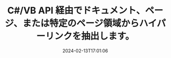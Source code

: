 ---
############################# Static ############################
layout: "auto-gen-parser"
date: 2024-02-13T17:01:06
draft: false
otherformats: otp ott pdf pps ppsx ppt pptx rtf tex vdx vsdm vsdx vssm vssx vstm vstx
ext: xlsx

############################# Head ############################
head_title: ".NET ドキュメント、ページ、またはページ領域からハイパーリンクを解析して抽出する API"
head_description: "GroupDocs.Parser .NET API を使用すると、ソフトウェア プログラマはドキュメント、ページ、またはページ領域 PDF、DOCX、XLSX、CSV、PPTX、EML、MSG、EPUB からハイパーリンクを抽出できます。などなど。"

############################# Header ############################
title: "C#/VB API 経由でドキュメント、ページ、または特定のページ領域からハイパーリンクを抽出します。"
description: "GroupDocs.Parser .NET API を使用すると、ソフトウェア開発者はドキュメント、ページ、またはページ領域 PDF、DOC、DOCX、PPT、PPTX、EML、MSG からハイパーリンクを解析して抽出できます。 、XLS、XLSX、CSV、ODT、RTF、EPUB、その他多くのドキュメント。"
bg_image: "https://cms.admin.containerize.com/templates/aspose/App_Themes/V3/images/bg/header1.png"
bg_overlay: false
button:
    enable: true
    icon: "fas fa-arrow-down"
    label: "無料トライアルをダウンロード"
    link: "https://downloads.groupdocs.com/parser/net"

############################# SubMenu ############################
submenu:
    enable: true

    left:
        img_alt: "GroupDocs.Parser for .NET"
        image: "https://cms.admin.containerize.com/templates/groupdocs/images/product-logos/90x90-noborder/groupdocs-parser-net.png"
        product: "GroupDocs.Parser"
        platform: ".NET"

    middle:
        button:

            # button loop
            - link: "https://apireference.groupdocs.com/parser/net"
              text: "APIリファレンス"

            # button loop
            - link: "https://github.com/groupdocs-parser"
              text: "コード例"

            # button loop
            - link: "https://products.groupdocs.app/parser/family"
              text: "ライブデモ"

            # button loop
            - link: "https://purchase.groupdocs.com/pricing/parser/net"
              text: "価格設定"

    right:
        link_download: "https://downloads.groupdocs.com/parser"
        link_learn: "https://docs.groupdocs.com/parser/net"
        link_buy: "https://purchase.groupdocs.com"

############################# About ############################
about:
    enable: true
    title: ".NET API 経由で XLSX ドキュメントからハイパーリンクを解析して抽出するにはどうすればよいですか?"
    content: |
        ハイパーリンクは、文書全体または文書内の特定の部分を指すテキスト、画像、またはアイコンです。ハイパーリンクを使用すると、ユーザーは Web ページまたはドキュメントに移動できます。多くの場合、ドキュメントからハイパーリンクを抽出し、それを使用して外部ドキュメントまたは Web ページにアクセスすることが必要になります。 GroupDocs.Parser for .NET は、テキストおよびメタデータ抽出ソリューションを実装するための完全な機能を提供する魅力的なドキュメント テキスト抽出 API です。 PDF、メール、電子書籍、Microsoft Office 形式からのテキストとハイパーリンクの抽出をサポートしています: Word (DOC、DOCX)、PowerPoint (PPT、PPTX)、Excel ( XLS、XLSX)、LibreOffice 形式など。ドキュメントの解析、プレーンテキストと構造化テキストの抽出、キーワードによるテキスト検索、メタデータや画像、コンテナや添付ファイルの抽出など、いくつかの高度な機能をサポートしています。
        
        

############################# Steps ############################
steps:
    enable: true
    title_left: ".NET の XLSX からハイパーリンクを抽出します"
    content_left: |
        [GroupDocs.Parser for .NET](/ja/parser/net/) を使用すると、C# 開発者は、いくつかの簡単な手順を実装することで、XLSX ファイルからハイパーリンクを簡単に抽出できます。
        
        * 最初のドキュメントの [Parser](https://reference.groupdocs.com/net/parser/groupdocs.parser/parser) オブジェクトをインスタンス化します。
        * ドキュメントがハイパーリンク抽出をサポートしているかどうかを確認します。
        * [GetHyperlinks](https://reference.groupdocs.com/parser/net/groupdocs.parser/parser/methods/gethyperlinks) メソッドを呼び出し、[PageHyperlinkArea](https://reference.groupdocs.com/parser/net/groupdocs.parser.data/pagehyperlinkarea) オブジェクト。
        * コレクションを反復処理して、ハイパーリンクのテキストと URL を取得します。

    title_right: "ハイパーリンク抽出の詳細"
    content_right: |
        * <a href="https://docs.groupdocs.com/parser/net/extract-hyperlinks-from-document/">ドキュメントからハイパーリンクを抽出する方法</a>
        * <a href="https://docs.groupdocs.com/parser/net/extract-hyperlinks-from-document-page/">ドキュメントページからハイパーリンクを抽出する方法</a>
        * <a href="https://docs.groupdocs.com/parser/net/extract-hyperlinks-from-document-page-area/">ドキュメントのページ領域からハイパーリンクを抽出する方法</a>
    
    code: |
     {{% parser/additional-styles %}}
     {{< parser/code-parser title="C# サンプルコードを使用して XLSX ファイルからハイパーリンクを抽出する方法">}}

        ```csharp    
        // GroupDocs.Parser API を使用して XLSX ファイルからハイパーリンクを抽出します
        // Parserクラスのインスタンスを作成する
        using (Parser parser = new Parser(filePath)) {
            // ドキュメントがハイパーリンク抽出をサポートしているかどうかを確認する
            if (!parser.Features.Hyperlinks) {
                Console.WriteLine("ドキュメントはハイパーリンク抽出をサポートしていません。");
                return;
            }
            // ドキュメントからハイパーリンクを抽出する
            IEnumerable<PageHyperlinkArea> hyperlinks = parser.GetHyperlinks();
            // ハイパーリンクを反復処理する
            foreach (PageHyperlinkArea h in hyperlinks) {
                // ハイパーリンクのテキストを印刷する
                Console.WriteLine(h.Text);
                // ハイパーリンクの URL を出力する
                Console.WriteLine(h.Url);
                Console.WriteLine();
            }
        }
        ```
     {{< /parser/code-parser >}}

############################# More ############################
more:
    enable: true
    title_left: "システム要求"
    content_left: |
        GroupDocs.Parser for .NET API は、すべての主要なプラットフォームとオペレーティング システムでサポートされています。以下のコードを実行する前に、次の前提条件がシステムにインストールされていることを確認してください。
        
        * オペレーティング システム: Microsoft Windows、Linux、MacOS
        * 開発環境: Microsoft Visual Studio, Xamarin, MonoDevelop
        * フレームワーク
        * GroupDocs.Parser for .NET の最新バージョンを [Nuget](https://www.nuget.org/packages/groupdocs.parser) からダウンロードします

    title_right: "GroupDocs.Parser for .NET を使用する理由"
    content_right: |
        * サポートされているドキュメントからのプレーン テキスト抽出のサポート    
        * ユーザー定義のテンプレートを使用したドキュメントの解析    
        * 構造化テキスト抽出を完全にサポート    
        * キーワードおよび正規表現によるテキスト検索    
        * 書式設定されたテキスト、メタデータ、画像、コンテナ、添付ファイルを抽出します    
        * サポートされている一部のドキュメント形式の目次を抽出します    
        * PDF ドキュメントからのフォーム データを解析する    
        * ドキュメントからハイパーリンクを抽出する   
        
############################# About Formats ############################
about_formats:
    enable: true

############################# More Formats ############################
more_formats:
    enable: true
    title: "他のドキュメント形式からハイパーリンクを抽出する"
    content: |
        .NET ドキュメントは、ファイル形式と画像の解析とハイパーリンク抽出 API を使用します。以下に示すように、いくつかの一般的なファイル形式のデータを抽出します。

############################# Back to top ###############################
back_to_top:
    enable: true
---